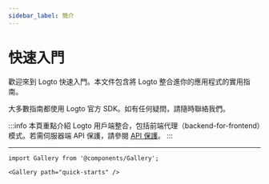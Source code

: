 ```yaml
---
sidebar_label: 簡介
---
```


# 快速入門

歡迎來到 Logto 快速入門。本文件包含將 Logto 整合進你的應用程式的實用指南。

大多數指南都使用 Logto 官方 SDK。如有任何疑問，請隨時聯絡我們。

:::info
本頁重點介紹 Logto 用戶端整合，包括前端代理（backend-for-frontend）模式。若需伺服器端 API 保護，請參閱 [API 保護](/api-protection)。
:::

---

```mdx-code-block
import Gallery from '@components/Gallery';

<Gallery path="quick-starts" />
```

